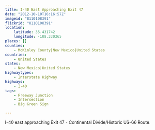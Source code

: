 ```yaml
---
title: I-40 East Approaching Exit 47
date: "2012-10-10T16:16:57Z"
imageid: "8110108391"
flickrid: "8110108391"
location:
    latitude: 35.431742
    longitude: -108.330365
places: []
counties:
    - McKinley County|New Mexico|United States
countries:
    - United States
states:
    - New Mexico|United States
highwaytypes:
    - Interstate Highway
highways:
    - I-40
tags:
    - Freeway Junction
    - Intersection
    - Big Green Sign

---
```

I-40 east approaching Exit 47 - Continental Divide/Historic US-66 Route.